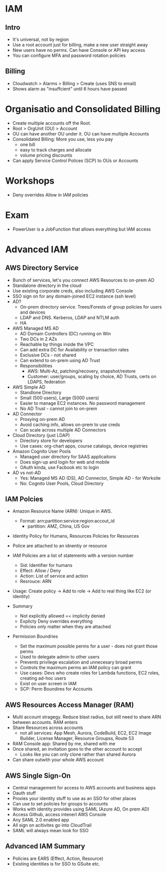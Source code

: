 # IAM

## Intro

- It's universal, not by region
- Use a root account just for billing, make a new user straight away
- New users have no perms. Can have Console or API key access
- You can configure MFA and password rotation policies

## Billing

- Cloudwatch > Alarms > Billing > Create (uses SNS to email)
- Shows alarm as "insuffcient" until 6 hours have passed

# Organisatio and Consolidated Billing

- Create multiple accounts off the Root.
- Root > OrgUnit (OU) > Account
- OU can have another OU under it. OU can have multiple Accounts
- Consolidated Billing: More you use, less you pay
  - one bill
  - easy to track charges and allocate
  - volume pricing discounts
- Can apply Service Control Polices (SCP) to OUs or Accounts

# Workshops

- Deny overrides Allow in IAM policies

# Exam

- PowerUser is a JobFunction that allows everything but IAM access

# Advanced IAM

## AWS Directory Service

- Bunch of services, let's you connect AWS Resources to on-prem AD
- Standalone directory in the cloud
- Use existing corporate creds, also including AWS Console
- SSO sign on for any domain-joined EC2 instance (ssh level)
- AD?
  - On-prem directory service. Trees/Forests of group policies for users and devices
  - LDAP and DNS. Kerberos, LDAP and NTLM auth
  - HA
- AWS Managed MS AD
  - AD Domain Controllers (DC) running on Win
  - Two DCs in 2 AZs
  - Reachable by things inside the VPC
  - Can add extra DC for Availability or transaction rates
  - Exclusive DCs - not shared
  - Can extend to on-prem using AD Trust
  - Responsibilities
    - AWS: Multi-Az, patching/recovery, snapshot/restore
    - Customer: user/groups, scaling by choice, AD Trusts, certs on LDAPS, federation
- AWS Simple AD
  - Standlone Directory
  - Small (500 users), Large (5000 users)
  - Easier to manage EC2 instances. No password management
  - No AD Trust - cannot join to on-prem
- AD Connector
  - Proxying on-prem AD
  - Avoid caching info, allows on-prem to use creds
  - Can scale across multiple AD Connectors
- Cloud Directory (just LDAP)
  - Directory store for developers
  - Use cases: org-chart apps, course catalogs, device registries
- Amazon Cognito User Pools
  - Managed user directory for SAAS applicaitons
  - Does sign-up and login for web and mobile
  - OAuth kinda, use Facbook etc to login
- AD vs not-AD
  - Yes: Managed MS AD (DS), AD Connector, Simple AD - for Worksite
  - No: Cognito User Pools, Cloud Directory

## IAM Polcies

- Amazon Resource Name (ARN): Unique in AWS.
  - Format: arn:partition:service:region:accout_id
    - partition: AMZ, China, US Gov
- Identity Policy for Humans, Resources Policies for Resources
- Police are attached to an idnentiy or resource
- IAM Policies are a list of statements with a version number
  - Sid: Identifier for humans
  - Effect: Allow / Deny
  - Action: List of service and action
  - Resrouce: ARN
- Usage: Create policy -> Add to role -> Add to real thing like EC2 (or identity)
- Summary
  - Not explicitly allowed == implicity denied
  - Explicty Deny overrides everything
  - Policies only matter when they are attached
- Permission Boundries

  - Set the maximum possible perms for a user - does not grant those perms
  - Used to delegate admin to other users
  - Prevents privilege escalation and unnecesary broad perms
  - Controls the maximum perms an IAM policy can grant
  - Use cases: Devs who create roles for Lambda functions, EC2 roles, creating ad-hoc users
  - Exist on user screen in IAM
  - SCP: Perm Boundires for Accounts

## AWS Resources Access Manager (RAM)

- Multi account stragegy. Reduce blast radius, but still need to share ARN between accounts. RAM enters
- Share Resources across accounts
  - not all services: App Mesh, Aurora, CodeBuild, EC2, EC2 Image Builder, License Manager, Resource Groupss, Route 53
- RAM Console app: Shared by me, shared with me
- Once shared, an invitation goes to the other account to accept
  - Looks like you can only clone rather than shared Aurora
- Can share outwith your whole AWS account

## AWS Single Sign-On

- Central management for access to AWS accounts and business apps
- Oauth stuff
- Proxies your identity stuff to use as an SSO for other places
- Can use to set policies for groups to accounts
- Works with identity provides using SAML (Azure AD, On prem AD)
- Access Github, access intenerl AWS Console
- Any SAML 2.0 enabled app
- All sign on acitivites go into CloudTrail
- SAML will always mean look for SSO

## Advanced IAM Summary

- Policies are EARS (Effect, Action, Resource)
- Existing identities is for SSO to GSuite etc.
